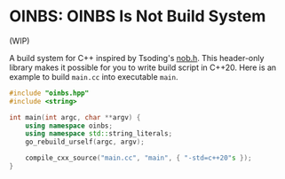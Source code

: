 # OINBS: OINBS Is Not Build System

(WIP)

A build system for C++ inspired by Tsoding's [nob.h](https://github.com/tsoding/nob.h). This header-only library makes it possible for you to write build script in C++20. Here is an example to build `main.cc` into executable `main`.

```c++
#include "oinbs.hpp"
#include <string>

int main(int argc, char **argv) {
    using namespace oinbs;
    using namespace std::string_literals;
    go_rebuild_urself(argc, argv);

    compile_cxx_source("main.cc", "main", { "-std=c++20"s });
}

```

